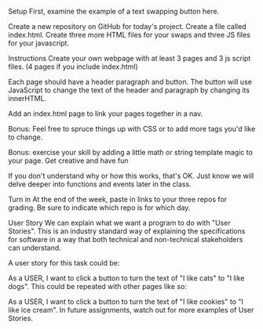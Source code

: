 Setup
First, examine the example of a text swapping button here.

Create a new repository on GitHub for today's project. Create a file called index.html. Create three more HTML files for your swaps and three JS files for your javascript.

Instructions
Create your own webpage with at least 3 pages and 3 js script files. (4 pages if you include index.html)

Each page should have a header paragraph and button. The button will use JavaScript to change the text of the header and paragraph by changing its innerHTML.

Add an index.html page to link your pages together in a nav.

Bonus: Feel free to spruce things up with CSS or to add more tags you'd like to change.

Bonus: exercise your skill by adding a little math or string template magic to your page. Get creative and have fun

If you don't understand why or how this works, that's OK. Just know we will delve deeper into functions and events later in the class.

Turn in
At the end of the week, paste in links to your three repos for grading. Be sure to indicate which repo is for which day.

User Story
We can explain what we want a program to do with "User Stories". This is an industry standard way of explaining the specifications for software in a way that both technical and non-technical stakeholders can understand.

A user story for this task could be:

As a USER, I want to click a button to turn the text of "I like cats" to "I like dogs".
This could be repeated with other pages like so:

As a USER, I want to click a button to turn the text of "I like cookies" to "I like ice cream".
In future assignments, watch out for more examples of User Stories.
